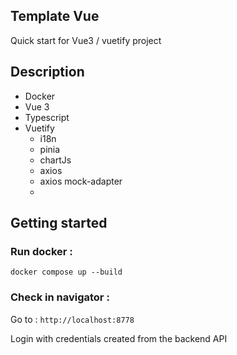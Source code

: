 
## Template Vue

Quick start for Vue3 / vuetify project

## Description

- Docker
- Vue 3
- Typescript
- Vuetify
    - i18n
    - pinia
    - chartJs
    - axios
    - axios mock-adapter
    - 
## Getting started


### Run docker :
``docker compose up --build``

### Check in navigator :
Go to :
``http://localhost:8778``

Login with credentials created from the backend API
